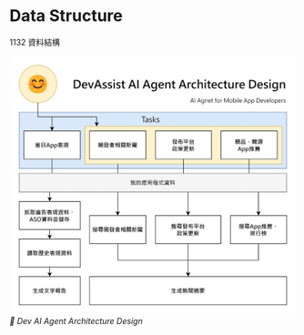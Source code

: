 # Data Structure
1132 資料結構

![Dev AI Agent Architecture](./images/AIAppDevArchitecture.jpg)
*🔼 Dev AI Agent Architecture Design*